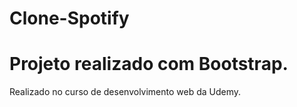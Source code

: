 # Clone-Spotify
# Projeto realizado com Bootstrap.

Realizado no curso de desenvolvimento web da Udemy.

